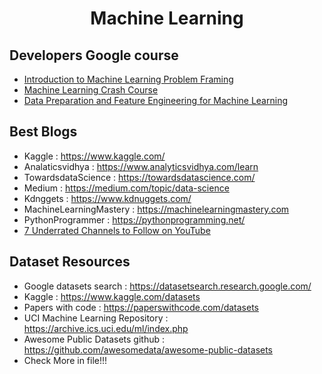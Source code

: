 <h1 align="center">Machine Learning</h1>


## Developers Google course
- [Introduction to Machine Learning Problem Framing](https://developers.google.com/machine-learning/problem-framing)
- [ Machine Learning Crash Course](https://developers.google.com/machine-learning/crash-course/ml-intro)
- [Data Preparation and Feature Engineering for Machine Learning](https://developers.google.com/machine-learning/data-prep)

## Best Blogs
- Kaggle : https://www.kaggle.com/
- Analaticsvidhya : https://www.analyticsvidhya.com/learn
- TowardsdataScience : https://towardsdatascience.com/
-  Medium : https://medium.com/topic/data-science
-  Kdnggets : https://www.kdnuggets.com/
- MachineLearningMastery : https://machinelearningmastery.com
- PythonProgrammer : https://pythonprogramming.net/
- [7 Underrated Channels to Follow on YouTube](https://towardsdatascience.com/7-underrated-channels-to-follow-on-youtube-251a3aedde37)

## Dataset Resources
- Google datasets search : https://datasetsearch.research.google.com/
- Kaggle : https://www.kaggle.com/datasets
- Papers with code : https://paperswithcode.com/datasets
- UCI Machine Learning Repository : https://archive.ics.uci.edu/ml/index.php
- Awesome Public Datasets github : https://github.com/awesomedata/awesome-public-datasets
- Check More in file!!!
